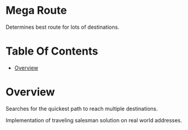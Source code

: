 # Mega Route
Determines best route for lots of destinations.

# Table Of Contents
- [Overview](#overview)

# Overview
Searches for the quickest path to reach multiple destinations.

Implementation of traveling salesman solution on real world addresses.

